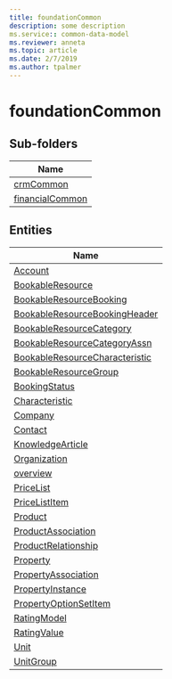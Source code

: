 ```yaml
---
title: foundationCommon
description: some description
ms.service:: common-data-model
ms.reviewer: anneta
ms.topic: article
ms.date: 2/7/2019
ms.author: tpalmer
---
```


# foundationCommon

## Sub-folders

|Name|
|---|
|[crmCommon](crmCommon/overview.md)|
|[financialCommon](financialCommon/overview.md)|



## Entities

|Name|
|---|
|[Account](Account.md)|
|[BookableResource](BookableResource.md)|
|[BookableResourceBooking](BookableResourceBooking.md)|
|[BookableResourceBookingHeader](BookableResourceBookingHeader.md)|
|[BookableResourceCategory](BookableResourceCategory.md)|
|[BookableResourceCategoryAssn](BookableResourceCategoryAssn.md)|
|[BookableResourceCharacteristic](BookableResourceCharacteristic.md)|
|[BookableResourceGroup](BookableResourceGroup.md)|
|[BookingStatus](BookingStatus.md)|
|[Characteristic](Characteristic.md)|
|[Company](Company.md)|
|[Contact](Contact.md)|
|[KnowledgeArticle](KnowledgeArticle.md)|
|[Organization](Organization.md)|
|[overview](overview.md)|
|[PriceList](PriceList.md)|
|[PriceListItem](PriceListItem.md)|
|[Product](Product.md)|
|[ProductAssociation](ProductAssociation.md)|
|[ProductRelationship](ProductRelationship.md)|
|[Property](Property.md)|
|[PropertyAssociation](PropertyAssociation.md)|
|[PropertyInstance](PropertyInstance.md)|
|[PropertyOptionSetItem](PropertyOptionSetItem.md)|
|[RatingModel](RatingModel.md)|
|[RatingValue](RatingValue.md)|
|[Unit](Unit.md)|
|[UnitGroup](UnitGroup.md)|
